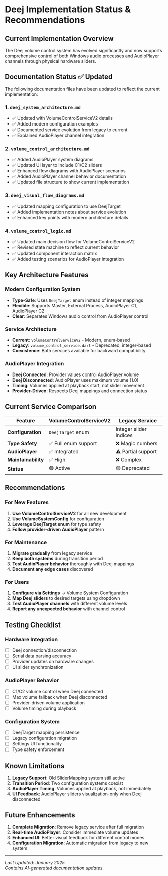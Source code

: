 # Deej Implementation Status & Recommendations

## Current Implementation Overview

The Deej volume control system has evolved significantly and now supports comprehensive control of both Windows audio processes and AudioPlayer channels through physical hardware sliders.

## Documentation Status ✅ Updated

The following documentation files have been updated to reflect the current implementation:

### 1. `deej_system_architecture.md`

- ✅ Updated with VolumeControlServiceV2 details
- ✅ Added modern configuration examples
- ✅ Documented service evolution from legacy to current
- ✅ Explained AudioPlayer channel integration

### 2. `volume_control_architecture.md`

- ✅ Added AudioPlayer system diagrams
- ✅ Updated UI layer to include C1/C2 sliders
- ✅ Enhanced flow diagrams with AudioPlayer scenarios
- ✅ Added AudioPlayer channel behavior documentation
- ✅ Updated file structure to show current implementation

### 3. `deej_visual_flow_diagrams.md`

- ✅ Updated mapping configuration to use DeejTarget
- ✅ Added implementation notes about service evolution
- ✅ Enhanced key points with modern architecture details

### 4. `volume_control_logic.md`

- ✅ Updated main decision flow for VolumeControlServiceV2
- ✅ Revised state machine to reflect current behavior
- ✅ Updated component interaction matrix
- ✅ Added testing scenarios for AudioPlayer integration

## Key Architecture Features

### Modern Configuration System

- **Type-Safe**: Uses `DeejTarget` enum instead of integer mappings
- **Flexible**: Supports Master, External Process, AudioPlayer C1, AudioPlayer C2
- **Clear**: Separates Windows audio control from AudioPlayer control

### Service Architecture

- **Current**: `VolumeControlServiceV2` - Modern, enum-based
- **Legacy**: `volume_control_service.dart` - Deprecated, integer-based
- **Coexistence**: Both services available for backward compatibility

### AudioPlayer Integration

- **Deej Connected**: Provider values control AudioPlayer volume
- **Deej Disconnected**: AudioPlayer uses maximum volume (1.0)
- **Timing**: Volumes applied at playback start, not slider movement
- **Provider-Driven**: Respects Deej mappings and connection status

## Current Service Comparison

| Feature             | VolumeControlServiceV2 | Legacy Service         |
| ------------------- | ---------------------- | ---------------------- |
| **Configuration**   | `DeejTarget` enum      | Integer slider indices |
| **Type Safety**     | ✅ Full enum support   | ❌ Magic numbers       |
| **AudioPlayer**     | ✅ Integrated          | ⚠️ Partial support     |
| **Maintainability** | ✅ High                | ❌ Complex             |
| **Status**          | 🟢 Active              | 🟡 Deprecated          |

## Recommendations

### For New Features

1. **Use VolumeControlServiceV2** for all new development
2. **Use VolumeSystemConfig** for configuration
3. **Leverage DeejTarget enum** for type safety
4. **Follow provider-driven AudioPlayer** pattern

### For Maintenance

1. **Migrate gradually** from legacy service
2. **Keep both systems** during transition period
3. **Test AudioPlayer behavior** thoroughly with Deej mappings
4. **Document any edge cases** discovered

### For Users

1. **Configure via Settings** → Volume System Configuration
2. **Map Deej sliders** to desired targets using dropdown
3. **Test AudioPlayer channels** with different volume levels
4. **Report any unexpected behavior** with channel control

## Testing Checklist

### Hardware Integration

- [ ] Deej connection/disconnection
- [ ] Serial data parsing accuracy
- [ ] Provider updates on hardware changes
- [ ] UI slider synchronization

### AudioPlayer Behavior

- [ ] C1/C2 volume control when Deej connected
- [ ] Max volume fallback when Deej disconnected
- [ ] Provider-driven volume application
- [ ] Volume timing during playback

### Configuration System

- [ ] DeejTarget mapping persistence
- [ ] Legacy configuration migration
- [ ] Settings UI functionality
- [ ] Type safety enforcement

## Known Limitations

1. **Legacy Support**: Old SliderMapping system still active
2. **Transition Period**: Two configuration systems coexist
3. **AudioPlayer Timing**: Volumes applied at playback, not immediately
4. **UI Feedback**: AudioPlayer sliders visualization-only when Deej disconnected

## Future Enhancements

1. **Complete Migration**: Remove legacy service after full migration
2. **Real-time AudioPlayer**: Consider immediate volume updates
3. **Enhanced UI**: Better visual feedback for different control modes
4. **Configuration Migration**: Automatic migration from legacy to new system

---

_Last Updated: January 2025_  
_Contains AI-generated documentation updates._
